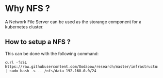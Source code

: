 # Why NFS ?

A Network File Server can be used as the storange component for a kubernetes cluster.

## How to setup a NFS ?

This can be done with the following command:
```
curl -fsSL https://raw.githubusercontent.com/Oodapow/research/master/infrastructure/l1/nfs/os/ubuntu/main.sh | sudo bash -s -- /nfs/data 192.168.0.0/24
```
